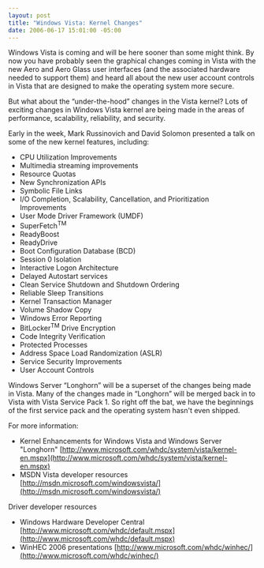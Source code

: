 ```yaml
---
layout: post
title: "Windows Vista: Kernel Changes"
date: 2006-06-17 15:01:00 -05:00
---
```


Windows Vista is coming and will be here sooner than some might think. By now you have probably seen the graphical changes coming in Vista with the new Aero and Aero Glass user interfaces (and the associated hardware needed to support them) and heard all about the new user account controls in Vista that are designed to make the operating system more secure.

But what about the “under-the-hood” changes in the Vista kernel? Lots of exciting changes in Windows Vista kernel are being made in the areas of performance, scalability, reliability, and security. 

Early in the week, Mark Russinovich and David Solomon presented a talk on some of the new kernel features, including:

 * CPU Utilization Improvements 
 * Multimedia streaming improvements 
 * Resource Quotas 
 * New Synchronization APIs 
 * Symbolic File Links
 * I/O Completion, Scalability, Cancellation, and Prioritization Improvements 
 * User Mode Driver Framework (UMDF) 
 * SuperFetch<sup>TM</sup> 
 * ReadyBoost 
 * ReadyDrive 
 * Boot Configuration Database (BCD) 
 * Session 0 Isolation 
 * Interactive Logon Architecture 
 * Delayed Autostart services 
 * Clean Service Shutdown and Shutdown Ordering 
 * Reliable Sleep Transitions 
 * Kernel Transaction Manager 
 * Volume Shadow Copy 
 * Windows Error Reporting 
 * BitLocker<sup>TM</sup> Drive Encryption 
 * Code Integrity Verification 
 * Protected Processes 
 * Address Space Load Randomization (ASLR) 
 * Service Security Improvements 
 * User Account Controls

Windows Server “Longhorn” will be a superset of the changes being made in Vista. Many of the changes made in “Longhorn” will be merged back in to Vista with Vista Service Pack 1. So right off the bat, we have the beginnings of the first service pack and the operating system hasn't even shipped.

For more information:

 * Kernel Enhancements for Windows Vista and Windows Server "Longhorn" [http://www.microsoft.com/whdc/system/vista/kernel-en.mspx](http://www.microsoft.com/whdc/system/vista/kernel-en.mspx) 
 * MSDN Vista developer resources [http://msdn.microsoft.com/windowsvista/](http://msdn.microsoft.com/windowsvista/) 

Driver developer resources

 * Windows Hardware Developer Central [http://www.microsoft.com/whdc/default.mspx](http://www.microsoft.com/whdc/default.mspx) 
 * WinHEC 2006 presentations [http://www.microsoft.com/whdc/winhec/](http://www.microsoft.com/whdc/winhec/)
